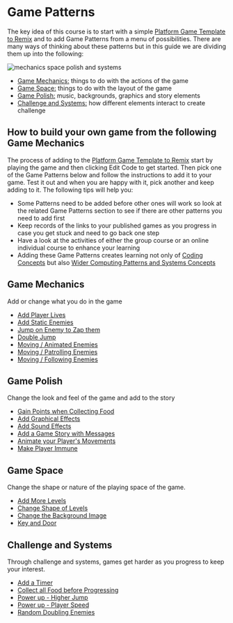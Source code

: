 # Game Patterns

The key idea of this course is to start with a simple [Platform Game Template to Remix](https://makecode.com/_FqWD64MxEiRi) and to
add Game Patterns from a menu of possibilities.
There are many ways of thinking about these patterns but in this guide we are dividing them up into the following:

![mechanics space polish and systems](https://raw.githubusercontent.com/mickfuzz/getting-started-making-a-platformer-test1/master/images/mech_space_polish_systems.png)

- [Game Mechanics:](#game-mechanics)  things to do with the actions of the game
- [Game Space:](#game-space) things to do with the layout of the game
- [Game Polish:](#game-polish) music, backgrounds, graphics and story elements
- [Challenge and Systems:](#challenge-and-systems) how different elements interact to create challenge

## How to build your own game from the following Game Mechanics

The process of adding to the [Platform Game Template to Remix]() start by playing the game and then clicking Edit Code to get started.
Then pick one of the Game Patterns below and follow the instructions to add it to your game. Test it out and when you are happy with it,
pick another and keep adding to it. The following tips will help you:

* Some Patterns need to be added before other ones will work so look at the related Game Patterns section to see if there are other patterns you need to add first
* Keep records of the links to your published games as you progress in case you get stuck and need to go back one step
* Have a look at the activities of either the group course or an online individual course to enhance your learning
* Adding these Game Patterns creates learning not only of [Coding Concepts](learningDimensions#coding-concepts) but also [Wider Computing Patterns and Systems Concepts](learningDimensions#wider-patterns)

## Game Mechanics

Add or change what you do in the game

- [Add Player Lives](addLives)
- [Add Static Enemies](addStaticEnemy)
- [Jump on Enemy to Zap them](jumpOnEnemies)  
- [Double Jump](doubleJump)
- [Moving / Animated Enemies](movingEnemiesAnimated)
- [Moving / Patrolling Enemies](movingEnemiesPatrolling)
- [Moving / Following Enemies](movingEnemiesFollowing)

## Game Polish

Change the look and feel of the game and add to the story

- [Gain Points when Collecting Food](collectPoints)
- [Add Graphical Effects](simpleGraphicalEffects)
- [Add Sound Effects](soundEffects)
- [Add a Game Story with Messages](addMessages)
- [Animate your Player's Movements](animatePlayer.md)
- [Make Player Immune](makePlayerImmune)

## Game Space

Change the shape or nature of the playing space of the game.

- [Add More Levels](moreLevels)
- [Change Shape of Levels](changeLevelShape)
- [Change the Background Image](changeBackgroundImage)
- [Key and Door](keyAndDoor)

## Challenge and Systems

Through challenge and systems, games get harder as you progress to keep your interest.

- [Add a Timer](addTimer)
- [Collect all Food before Progressing](collectAllFood)
- [Power up - Higher Jump](powerUpJump)
- [Power up - Player Speed](powerUpSpeed)
- [Random Doubling Enemies](randomDoublingEnemies)
